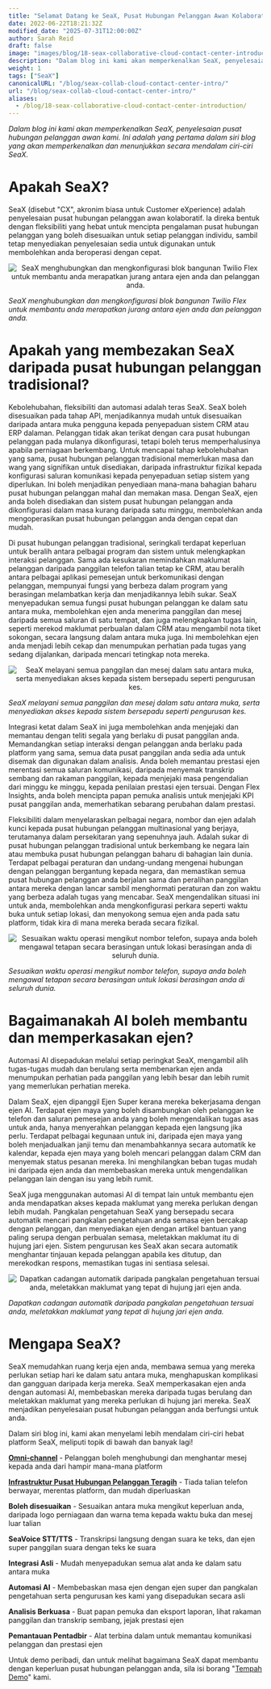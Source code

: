 ```yaml
---
title: "Selamat Datang ke SeaX, Pusat Hubungan Pelanggan Awan Kolaboratif"
date: 2022-06-22T18:21:32Z
modified_date: "2025-07-31T12:00:00Z"
author: Sarah Reid
draft: false
image: "images/blog/18-seax-collaborative-cloud-contact-center-introduction/SeaX_future.png"
description: "Dalam blog ini kami akan memperkenalkan SeaX, penyelesaian pusat hubungan pelanggan awan kami. Ini adalah yang pertama dalam siri blog yang akan memperkenalkan dan menunjukkan secara mendalam ciri-ciri SeaX."
weight: 1
tags: ["SeaX"]
canonicalURL: "/blog/seax-collab-cloud-contact-center-intro/"
url: "/blog/seax-collab-cloud-contact-center-intro/"
aliases: 
  - /blog/18-seax-collaborative-cloud-contact-center-introduction/
---
```


*Dalam blog ini kami akan memperkenalkan SeaX, penyelesaian pusat hubungan pelanggan awan kami. Ini adalah yang pertama dalam siri blog yang akan memperkenalkan dan menunjukkan secara mendalam ciri-ciri SeaX.*

# Apakah SeaX?

SeaX (disebut "CX", akronim biasa untuk Customer eXperience) adalah penyelesaian pusat hubungan pelanggan awan kolaboratif. Ia direka bentuk dengan fleksibiliti yang hebat untuk mencipta pengalaman pusat hubungan pelanggan yang boleh disesuaikan untuk setiap pelanggan individu, sambil tetap menyediakan penyelesaian sedia untuk digunakan untuk membolehkan anda beroperasi dengan cepat.

<center>
<img src="/images/blog/18-seax-collaborative-cloud-contact-center-introduction/seax-vs-flex.gif" alt="SeaX menghubungkan dan mengkonfigurasi blok bangunan Twilio Flex untuk membantu anda merapatkan jurang antara ejen anda dan pelanggan anda.">
</center>

*SeaX menghubungkan dan mengkonfigurasi blok bangunan Twilio Flex untuk membantu anda merapatkan jurang antara ejen anda dan pelanggan anda.*

# Apakah yang membezakan SeaX daripada pusat hubungan pelanggan tradisional?

Kebolehubahan, fleksibiliti dan automasi adalah teras SeaX. SeaX boleh disesuaikan pada tahap API, menjadikannya mudah untuk disesuaikan daripada antara muka pengguna kepada penyepaduan sistem CRM atau ERP dalaman. Pelanggan tidak akan terikat dengan cara pusat hubungan pelanggan pada mulanya dikonfigurasi, tetapi boleh terus memperhalusinya apabila perniagaan berkembang. Untuk mencapai tahap kebolehubahan yang sama, pusat hubungan pelanggan tradisional memerlukan masa dan wang yang signifikan untuk disediakan, daripada infrastruktur fizikal kepada konfigurasi saluran komunikasi kepada penyepaduan setiap sistem yang diperlukan. Ini boleh menjadikan penyediaan mana-mana bahagian baharu pusat hubungan pelanggan mahal dan memakan masa. Dengan SeaX, ejen anda boleh disediakan dan sistem pusat hubungan pelanggan anda dikonfigurasi dalam masa kurang daripada satu minggu, membolehkan anda mengoperasikan pusat hubungan pelanggan anda dengan cepat dan mudah.

Di pusat hubungan pelanggan tradisional, seringkali terdapat keperluan untuk beralih antara pelbagai program dan sistem untuk melengkapkan interaksi pelanggan. Sama ada kesukaran memindahkan maklumat pelanggan daripada panggilan telefon talian tetap ke CRM, atau beralih antara pelbagai aplikasi pemesejan untuk berkomunikasi dengan pelanggan, mempunyai fungsi yang berbeza dalam program yang berasingan melambatkan kerja dan menjadikannya lebih sukar. SeaX menyepadukan semua fungsi pusat hubungan pelanggan ke dalam satu antara muka, membolehkan ejen anda menerima panggilan dan mesej daripada semua saluran di satu tempat, dan juga melengkapkan tugas lain, seperti merekod maklumat perbualan dalam CRM atau mengambil nota tiket sokongan, secara langsung dalam antara muka juga. Ini membolehkan ejen anda menjadi lebih cekap dan menumpukan perhatian pada tugas yang sedang dijalankan, daripada mencari tetingkap nota mereka.

<center>
<img src="/images/blog/18-seax-collaborative-cloud-contact-center-introduction/one-interface.png" alt="SeaX melayani semua panggilan dan mesej dalam satu antara muka, serta menyediakan akses kepada sistem bersepadu seperti pengurusan kes.">
</center>

*SeaX melayani semua panggilan dan mesej dalam satu antara muka, serta menyediakan akses kepada sistem bersepadu seperti pengurusan kes.*

Integrasi ketat dalam SeaX ini juga membolehkan anda menjejaki dan memantau dengan teliti segala yang berlaku di pusat panggilan anda. Memandangkan setiap interaksi dengan pelanggan anda berlaku pada platform yang sama, semua data pusat panggilan anda sedia ada untuk disemak dan digunakan dalam analisis. Anda boleh memantau prestasi ejen merentasi semua saluran komunikasi, daripada menyemak transkrip sembang dan rakaman panggilan, kepada menjejaki masa pengendalian dari minggu ke minggu, kepada penilaian prestasi ejen tersuai. Dengan Flex Insights, anda boleh mencipta papan pemuka analisis untuk menjejaki KPI pusat panggilan anda, memerhatikan sebarang perubahan dalam prestasi.

Fleksibiliti dalam menyelaraskan pelbagai negara, nombor dan ejen adalah kunci kepada pusat hubungan pelanggan multinasional yang berjaya, terutamanya dalam persekitaran yang sepenuhnya jauh. Adalah sukar di pusat hubungan pelanggan tradisional untuk berkembang ke negara lain atau membuka pusat hubungan pelanggan baharu di bahagian lain dunia. Terdapat pelbagai peraturan dan undang-undang mengenai hubungan dengan pelanggan bergantung kepada negara, dan memastikan semua pusat hubungan pelanggan anda berjalan sama dan peralihan panggilan antara mereka dengan lancar sambil menghormati peraturan dan zon waktu yang berbeza adalah tugas yang mencabar. SeaX mengendalikan situasi ini untuk anda, membolehkan anda mengkonfigurasi perkara seperti waktu buka untuk setiap lokasi, dan menyokong semua ejen anda pada satu platform, tidak kira di mana mereka berada secara fizikal.

<center>
<img src="/images/blog/18-seax-collaborative-cloud-contact-center-introduction/hours.png" alt="Sesuaikan waktu operasi mengikut nombor telefon, supaya anda boleh mengawal tetapan secara berasingan untuk lokasi berasingan anda di seluruh dunia.">
</center>

*Sesuaikan waktu operasi mengikut nombor telefon, supaya anda boleh mengawal tetapan secara berasingan untuk lokasi berasingan anda di seluruh dunia.*

# Bagaimanakah AI boleh membantu dan memperkasakan ejen?

Automasi AI disepadukan melalui setiap peringkat SeaX, mengambil alih tugas-tugas mudah dan berulang serta membenarkan ejen anda menumpukan perhatian pada panggilan yang lebih besar dan lebih rumit yang memerlukan perhatian mereka.

Dalam SeaX, ejen dipanggil Ejen Super kerana mereka bekerjasama dengan ejen AI. Terdapat ejen maya yang boleh disambungkan oleh pelanggan ke telefon dan saluran pemesejan anda yang boleh mengendalikan tugas asas untuk anda, hanya menyerahkan pelanggan kepada ejen langsung jika perlu. Terdapat pelbagai kegunaan untuk ini, daripada ejen maya yang boleh menjadualkan janji temu dan menambahkannya secara automatik ke kalendar, kepada ejen maya yang boleh mencari pelanggan dalam CRM dan menyemak status pesanan mereka. Ini menghilangkan beban tugas mudah ini daripada ejen anda dan membebaskan mereka untuk mengendalikan pelanggan lain dengan isu yang lebih rumit.

SeaX juga menggunakan automasi AI di tempat lain untuk membantu ejen anda mendapatkan akses kepada maklumat yang mereka perlukan dengan lebih mudah. Pangkalan pengetahuan SeaX yang bersepadu secara automatik mencari pangkalan pengetahuan anda semasa ejen bercakap dengan pelanggan, dan menyediakan ejen dengan artikel bantuan yang paling serupa dengan perbualan semasa, meletakkan maklumat itu di hujung jari ejen. Sistem pengurusan kes SeaX akan secara automatik menghantar tinjauan kepada pelanggan apabila kes ditutup, dan merekodkan respons, memastikan tugas ini sentiasa selesai.

<center>
<img src="/images/blog/18-seax-collaborative-cloud-contact-center-introduction/kb.png" alt="Dapatkan cadangan automatik daripada pangkalan pengetahuan tersuai anda, meletakkan maklumat yang tepat di hujung jari ejen anda.">
</center>

*Dapatkan cadangan automatik daripada pangkalan pengetahuan tersuai anda, meletakkan maklumat yang tepat di hujung jari ejen anda.*

# Mengapa SeaX?

SeaX memudahkan ruang kerja ejen anda, membawa semua yang mereka perlukan setiap hari ke dalam satu antara muka, menghapuskan komplikasi dan gangguan daripada kerja mereka. SeaX memperkasakan ejen anda dengan automasi AI, membebaskan mereka daripada tugas berulang dan meletakkan maklumat yang mereka perlukan di hujung jari mereka. SeaX menjadikan penyelesaian pusat hubungan pelanggan anda berfungsi untuk anda.

Dalam siri blog ini, kami akan menyelami lebih mendalam ciri-ciri hebat platform SeaX, meliputi topik di bawah dan banyak lagi!

[**Omni-channel**](https://seasalt.ai/blog/19-seax-omnichannel-communication/) - Pelanggan boleh menghubungi dan menghantar mesej kepada anda dari hampir mana-mana platform

[**Infrastruktur Pusat Hubungan Pelanggan Teragih**](https://seasalt.ai/blog/20-seax-distributed-contact-center/) - Tiada talian telefon berwayar, merentas platform, dan mudah diperluaskan

**Boleh disesuaikan** - Sesuaikan antara muka mengikut keperluan anda, daripada logo perniagaan dan warna tema kepada waktu buka dan mesej luar talian

**SeaVoice STT/TTS** - Transkripsi langsung dengan suara ke teks, dan ejen super panggilan suara dengan teks ke suara

**Integrasi Asli** - Mudah menyepadukan semua alat anda ke dalam satu antara muka

**Automasi AI** - Membebaskan masa ejen dengan ejen super dan pangkalan pengetahuan serta pengurusan kes kami yang disepadukan secara asli

**Analisis Berkuasa** - Buat papan pemuka dan eksport laporan, lihat rakaman panggilan dan transkrip sembang, jejak prestasi ejen

**Pemantauan Pentadbir** - Alat terbina dalam untuk memantau komunikasi pelanggan dan prestasi ejen

Untuk demo peribadi, dan untuk melihat bagaimana SeaX dapat membantu dengan keperluan pusat hubungan pelanggan anda, sila isi borang "[Tempah Demo](https://meetings.hubspot.com/seasalt-ai/seasalt-meeting)" kami.

